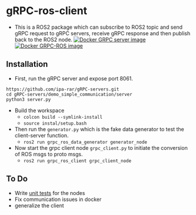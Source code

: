 # gRPC-ros-client 
- This is a ROS2 package which can subscribe to ROS2 topic and send gRPC request to gRPC servers, receive gRPC response and then publish back to the ROS2 node. 
[![Docker GRPC server image](https://github.com/ipa-rar/gRPC-ros-bridge/actions/workflows/docker-server.yml/badge.svg)](https://github.com/ipa-rar/gRPC-ros-bridge/actions/workflows/docker-server.yml)
[![Docker GRPC-ROS image](https://github.com/ipa-rar/gRPC-ros-bridge/actions/workflows/docker-image.yml/badge.svg)](https://github.com/ipa-rar/gRPC-ros-bridge/actions/workflows/docker-image.yml)
## Installation
- First, run the gRPC server and expose port 8061.
```
https://github.com/ipa-rar/gRPC-servers.git
cd gRPC-servers/demo_simple_communication/server
python3 server.py
```
- Build the workspace 
    - `colcon build --symlink-install`
    - `source instal/setup.bash`
- Then run the `generator.py` which is the fake data generator to test the client-server function. 
    - ``ros2 run grpc_ros_data_generator generator_node``
- Now start the grpc client node `grpc_client.py` to initiate the conversion of ROS msgs to proto msgs.
    - ``ros2 run grpc_ros_client grpc_client_node``


## To Do
- Write [unit tests](https://answers.ros.org/question/356180/ros2-creating-integration-tests-for-python-nodes/) for the nodes
- Fix communication issues in docker
- generalize the client 
